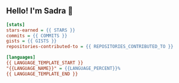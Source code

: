 ## Hello! I'm Sadra 👋

```ini
[stats]
stars-earned = {{ STARS }}
commits = {{ COMMITS }}
gists = {{ GISTS }}
repositories-contributed-to = {{ REPOSITORIES_CONTRIBUTED_TO }}

[languages]
{{ LANGUAGE_TEMPLATE_START }}
"{{LANGUAGE_NAME}}" = {{LANGUAGE_PERCENT}}%
{{ LANGUAGE_TEMPLATE_END }}
```

<!--
**sadra1f/sadra1f** is a ✨ _special_ ✨ repository because its `README.md` (this file) appears on your GitHub profile.

Here are some ideas to get you started:

- 🔭 I’m currently working on ...
- 🌱 I’m currently learning ...
- 👯 I’m looking to collaborate on ...
- 🤔 I’m looking for help with ...
- 💬 Ask me about ...
- 📫 How to reach me: ...
- 😄 Pronouns: ...
- ⚡ Fun fact: ...
-->
